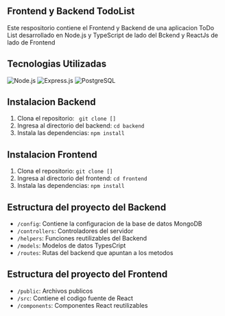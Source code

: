 ## Frontend y Backend TodoList
Este respositorio contiene el Frontend y Backend de una aplicacion ToDo List desarrollado en Node.js y TypeScript de lado del Bckend y ReactJs de lado de Frontend

## Tecnologias Utilizadas
 ![Node.js](https://img.shields.io/badge/Node.js-10.x%20%7C%2012.x%20%7C%2014.x%20%7C%2016.x-43853D.svg) 
 ![Express.js](https://img.shields.io/badge/Express.js-4.x-000000.svg) 
 ![PostgreSQL](https://img.shields.io/badge/PostgreSQL-13.x%20%7C%2014.x-336791.svg) 

## Instalacion Backend
1. Clona el repositorio: ` git clone []`
2. Ingresa al directorio del backend: `cd backend`
3. Instala las dependencias: `npm install`

## Instalacion Frontend
1. Clona el repositorio: `git clone []`
2. Ingresa al directorio del frontend: `cd frontend`
3. Instala las dependencias: `npm install`

## Estructura del proyecto del Backend

- `/config`: Contiene la configuracion de la base de datos MongoDB
- `/controllers`: Controladores del servidor
- `/helpers`: Funciones reutilizables del Backend
- `/models`: Modelos de datos TypesCript
- `/routes`: Rutas del backend que apuntan a los metodos

## Estructura del proyecto del Frontend

- `/public`: Archivos publicos
- `/src`: Contiene el codigo fuente de React
- `/components`: Componentes React reutilizables

